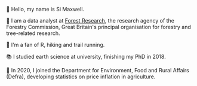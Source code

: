 👋 Hello, my name is Si Maxwell.

🌳 I am a data analyst at [Forest Research](https://www.forestresearch.gov.uk/), the research agency of the Forestry Commission, Great Britain's principal organisation for forestry and tree-related research.

🥾 I'm a fan of R, hiking and trail running.

📚 I studied earth science at university, finishing my PhD in 2018.

🚜 In 2020, I joined the Department for Environment, Food and Rural Affairs (Defra), developing statistics on price inflation in agriculture.
